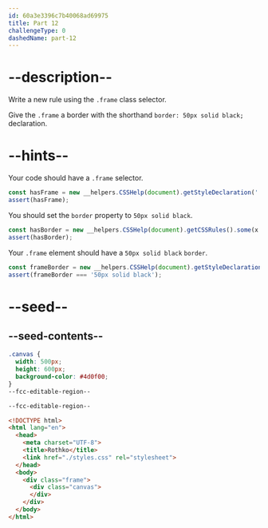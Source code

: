 ```yaml
---
id: 60a3e3396c7b40068ad69975
title: Part 12
challengeType: 0
dashedName: part-12
---
```


# --description--

Write a new rule using the `.frame` class selector.

Give the `.frame` a border with the shorthand `border: 50px solid black;` declaration.

# --hints--

Your code should have a `.frame` selector.

```js
const hasFrame = new __helpers.CSSHelp(document).getStyleDeclaration('.frame');
assert(hasFrame);
```

You should set the `border` property to `50px solid black`.

```js
const hasBorder = new __helpers.CSSHelp(document).getCSSRules().some(x => x.style.border === '50px solid black');
assert(hasBorder);
```

Your `.frame` element should have a `50px solid black` `border`.

```js
const frameBorder = new __helpers.CSSHelp(document).getStyleDeclaration('.frame').getPropertyValue('border');
assert(frameBorder === '50px solid black');
```

# --seed--

## --seed-contents--

```css
.canvas {
  width: 500px;
  height: 600px;
  background-color: #4d0f00;
}
--fcc-editable-region--

--fcc-editable-region--
```

```html
<!DOCTYPE html>
<html lang="en">
  <head>
    <meta charset="UTF-8">
    <title>Rothko</title>
    <link href="./styles.css" rel="stylesheet">
  </head>
  <body>
    <div class="frame">
      <div class="canvas">
      </div>
    </div>
  </body>
</html>
```
